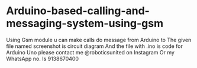 # Arduino-based-calling-and-messaging-system-using-gsm
Using Gsm module u can make calls do message from Arduino to
The given file named screenshot is circuit diagram 
And the file with .ino is code for Arduino
Uno please contact me @roboticsunited on Instagram
Or my WhatsApp no. Is 9138670400
